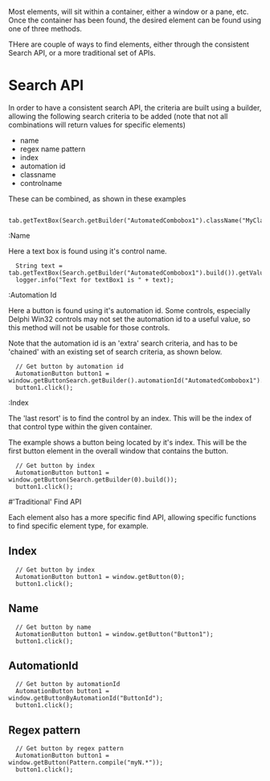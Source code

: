 Most elements, will sit within a container, either a window or a pane, etc. Once the container has been found, the desired element can be found using one of three methods. 

THere are couple of ways to find elements, either through the consistent Search API, or a more traditional set of APIs.

# Search API
In order to have a consistent search API, the criteria are built using a builder, allowing the following search criteria to be added (note that not all combinations will return values for specific elements)

* name
* regex name pattern
* index
* automation id
* classname
* controlname

These can be combined, as shown in these examples

```
  tab.getTextBox(Search.getBuilder("AutomatedCombobox1").className("MyClassName").build()).getValue();
```

:Name

Here a text box is found using it's control name.

```
  String text = tab.getTextBox(Search.getBuilder("AutomatedCombobox1").build()).getValue();
  logger.info("Text for textBox1 is " + text);
```

:Automation Id

Here a button is found using it's automation id. Some controls, especially Delphi Win32 controls may not set the automation id to a useful value, so this method will not be usable for those controls.

Note that the automation id is an 'extra' search criteria, and has to be 'chained' with an existing set of search criteria, as shown below.

```
  // Get button by automation id
  AutomationButton button1 = window.getButtonSearch.getBuilder().automationId("AutomatedCombobox1").build());
  button1.click();
```

:Index

The 'last resort' is to find the control by an index. This will be the index of that control type within the given container.

The example shows a button being located by it's index. This will be the first button element in the overall window that contains the button.

```
  // Get button by index
  AutomationButton button1 = window.getButton(Search.getBuilder(0).build());
  button1.click();
```

#'Traditional' Find API

Each element also has a more specific find API, allowing specific functions to find specific element type, for example.

## Index
```
  // Get button by index
  AutomationButton button1 = window.getButton(0);
  button1.click();
```

## Name
```
  // Get button by name
  AutomationButton button1 = window.getButton("Button1");
  button1.click();
```

## AutomationId
```
  // Get button by automationId
  AutomationButton button1 = window.getButtonByAutomationId("ButtonId");
  button1.click();
```

## Regex pattern

```
  // Get button by regex pattern
  AutomationButton button1 = window.getButton(Pattern.compile("myN.*"));
  button1.click();
```
 